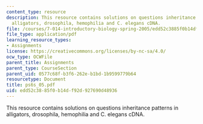 ```yaml
---
content_type: resource
description: This resource contains solutions on questions inheritance patterns in
  alligators, drosophila, hemophilia and C. elegans cDNA.
file: /courses/7-014-introductory-biology-spring-2005/edd52c3885f0b14df92d927690d48936_ps6s_05.pdf
file_type: application/pdf
learning_resource_types:
- Assignments
license: https://creativecommons.org/licenses/by-nc-sa/4.0/
ocw_type: OCWFile
parent_title: Assignments
parent_type: CourseSection
parent_uid: 0577c68f-b3f6-262e-b1bd-1b9599779b64
resourcetype: Document
title: ps6s_05.pdf
uid: edd52c38-85f0-b14d-f92d-927690d48936
---
```

This resource contains solutions on questions inheritance patterns in alligators, drosophila, hemophilia and C. elegans cDNA.